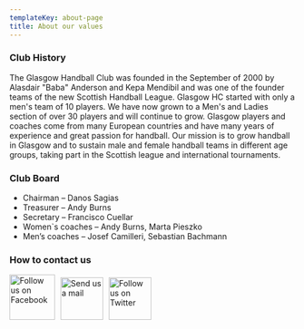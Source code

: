 ```yaml
---
templateKey: about-page
title: About our values
---
```

### Club History

The Glasgow Handball Club was founded in the September of 2000 by Alasdair "Baba" Anderson and Kepa Mendibil and was one of the founder teams of the new Scottish Handball League. Glasgow HC started with only a men's team of 10 players. We have now grown to a Men's and Ladies section of over 30 players and will continue to grow. Glasgow players and coaches come from many European countries and have many years of experience and great passion for handball. Our mission is to grow handball in Glasgow and to sustain male and female handball teams in different age groups, taking part in the Scottish league and international tournaments.

### Club Board

* Chairman – Danos Sagias
* Treasurer – Andy Burns
* Secretary – Francisco Cuellar
* Women`s coaches – Andy Burns, Marta Pieszko
* Men’s coaches – Josef Camilleri, Sebastian Bachmann

### How to contact us

<a class="icon" target="_blank" title="Follow us on Facebook " href="https://www.facebook.com/Glasgow.Handball.Club" style="margin-right: 10px;"><img alt="Follow us on Facebook" src="/img/facebook.png" border=0 height="80" width="80"></a><a class="icon" target="_blank" title="Send us a mail" href="mailto:handball.glasgow@gmail.com" style="margin-right: 10px;"><img alt="Send us a mail" src="/img/mail.png" border=0 height="75" width="75"></a><a class="icon" target="_blank" title="Follow us on Twitter" href="https://twitter.com/glasgowhandball"><img alt="Follow us on Twitter" src="/img/twitter.png" border=0 height="75" width="75"></a>
